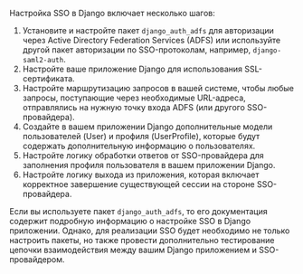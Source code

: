 Настройка SSO в Django включает несколько шагов:

1. Установите и настройте пакет `django_auth_adfs` для авторизации через Active Directory Federation Services (ADFS) или используйте другой пакет авторизации по SSO-протоколам, например, `django-saml2-auth`.  
2. Настройте ваше приложение Django для использования SSL-сертификата.  
3. Настройте маршрутизацию запросов в вашей системе, чтобы любые запросы, поступающие через необходимые URL-адреса, отправлялись на нужную точку входа ADFS (или другого SSO-провайдера).  
4. Создайте в вашем приложении Django дополнительные модели пользователей (User) и профиля (UserProfile), которые будут содержать дополнительную информацию о пользователях.  
5. Настройте логику обработки ответов от SSO-провайдера для заполнения профиля пользователя в вашем приложении Django.  
6. Настройте логику выхода из приложения, которая включает корректное завершение существующей сессии на стороне SSO-провайдера.

Если вы используете пакет `django_auth_adfs`, то его документация содержит подробную информацию о настройке SSO в Django приложении. Однако, для реализации SSO будет необходимо не только настроить пакеты, но также провести дополнительно тестирование цепочки взаимодействия между вашим Django приложением и SSO-провайдером.

